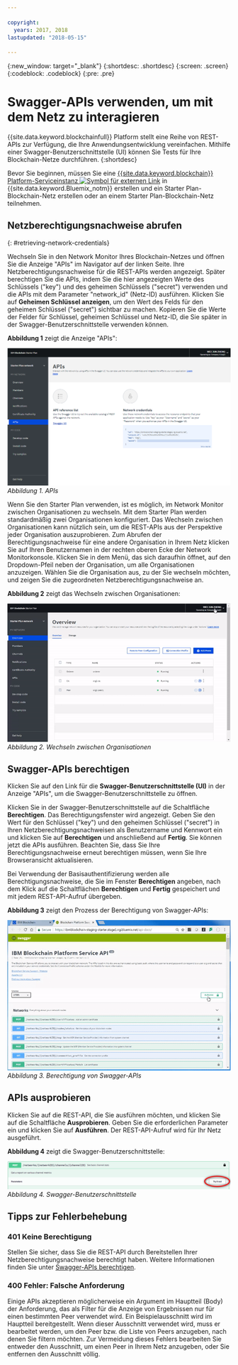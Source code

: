 ```yaml
---

copyright:
  years: 2017, 2018
lastupdated: "2018-05-15"

---
```


{:new_window: target="_blank"}
{:shortdesc: .shortdesc}
{:screen: .screen}
{:codeblock: .codeblock}
{:pre: .pre}

# Swagger-APIs verwenden, um mit dem Netz zu interagieren

{{site.data.keyword.blockchainfull}} Platform stellt eine Reihe von REST-APIs zur Verfügung, die Ihre Anwendungsentwicklung vereinfachen. Mithilfe einer Swagger-Benutzerschnittstelle (UI) können Sie Tests für Ihre Blockchain-Netze durchführen.
{:shortdesc}

Bevor Sie beginnen, müssen Sie eine [{{site.data.keyword.blockchain}} Platform-Serviceinstanz ![Symbol für externen Link](../images/external_link.svg "Symbol für externen Link")](https://console.bluemix.net/catalog/services/blockchain) in {{site.data.keyword.Bluemix_notm}} erstellen und ein Starter Plan-Blockchain-Netz erstellen oder an einem Starter Plan-<!--or Enterprise Plan -->Blockchain-Netz teilnehmen.


## Netzberechtigungsnachweise abrufen

{: #retrieving-network-credentials}

Wechseln Sie in den Network Monitor Ihres Blockchain-Netzes und öffnen Sie die Anzeige "APIs" im Navigator auf der linken Seite. Ihre Netzberechtigungsnachweise für die REST-APIs werden angezeigt. Später berechtigen Sie die APIs, indem Sie die hier angezeigten Werte des Schlüssels ("key") und des geheimen Schlüssels ("secret") verwenden und die APIs mit dem Parameter "network_id" (Netz-ID) ausführen. Klicken Sie auf **Geheimen Schlüssel anzeigen**, um den Wert des Felds für den geheimen Schlüssel ("secret") sichtbar zu machen. Kopieren Sie die Werte der Felder für Schlüssel, geheimen Schlüssel und Netz-ID, die Sie später in der Swagger-Benutzerschnittstelle verwenden können.

<!-- Removing this code snippet so people don't try to use these values
```
},
   "x-api": {
       "url": "https://ibmblockchain.bluemix.net",
       "key": "PeerOrg1",
       "network_id": "e1f5b3341b1d483bbaf829f601144023",
       "secret": "71a329aabde9ff20de0aa4bfafd72a4466d78c87f637e7ff92c2534b5ce81cc0"
   }
```
-->

**Abbildung 1** zeigt die Anzeige "APIs":

![Anzeige 'APIs'](../images/API_screen_starter.png "Anzeige 'APIs'")
*Abbildung 1. APIs*

Wenn Sie den Starter Plan verwenden, ist es möglich, im Network Monitor zwischen Organisationen zu wechseln. Mit dem Starter Plan werden standardmäßig zwei Organisationen konfiguriert. Das Wechseln zwischen Organisationen kann nützlich sein, um die REST-APIs aus der Perspektive jeder Organisation auszuprobieren. Zum Abrufen der Berechtigungsnachweise für eine andere Organisation in Ihrem Netz klicken Sie auf Ihren Benutzernamen in der rechten oberen Ecke der Network Monitorkonsole. Klicken Sie in dem Menü, das sich daraufhin öffnet, auf den Dropdown-Pfeil neben der Organisation, um alle Organisationen anzuzeigen. Wählen Sie die Organisation aus, zu der Sie wechseln möchten, und zeigen Sie die zugeordneten Netzberechtigungsnachweise an.

**Abbildung 2** zeigt das Wechseln zwischen Organisationen:

![Wechseln zwischen Organisationen](../images/switch_orgs_starter.gif "Wechseln zwischen Organisationen")  
*Abbildung 2. Wechseln zwischen Organisationen*


## Swagger-APIs berechtigen

Klicken Sie auf den Link für die **Swagger-Benutzerschnittstelle (UI)** in der Anzeige "APIs", um die Swagger-Benutzerschnittstelle zu öffnen.  
<!-- remove this line because the link is different depending on if you are starter or enterprise plan
You can also open the Swagger UI with the URL in the connection profiles. For example, `http://blockchain-swagger-dev.stage1.mybluemix.net`.
-->

Klicken Sie in der Swagger-Benutzerschnittstelle auf die Schaltfläche **Berechtigen**. Das Berechtigungsfenster wird angezeigt. Geben Sie den Wert für den Schlüssel ("key") und den geheimen Schlüssel ("secret") in Ihren Netzberechtigungsnachweisen als Benutzername und Kennwort ein und klicken Sie auf **Berechtigen** und anschließend auf **Fertig**. Sie können jetzt die APIs ausführen. Beachten Sie, dass Sie Ihre Berechtigungsnachweise erneut berechtigen müssen, wenn Sie Ihre Browseransicht aktualisieren.

Bei Verwendung der Basisauthentifizierung werden alle Berechtigungsnachweise, die Sie im Fenster **Berechtigen** angeben, nach dem Klick auf die Schaltflächen **Berechtigen** und **Fertig** gespeichert und mit jedem REST-API-Aufruf übergeben.

**Abbildung 3** zeigt den Prozess der Berechtigung von Swagger-APIs:

![Berechtigung von Swagger-APIs](../images/swaggerUIAuthorize.gif "Berechtigung von Swagger-APIs")  
*Abbildung 3. Berechtigung von Swagger-APIs*


## APIs ausprobieren

Klicken Sie auf die REST-API, die Sie ausführen möchten, und klicken Sie auf die Schaltfläche **Ausprobieren**. Geben Sie die erforderlichen Parameter ein und klicken Sie auf **Ausführen**. Der REST-API-Aufruf wird für Ihr Netz ausgeführt.

**Abbildung 4** zeigt die Swagger-Benutzerschnittstelle:

![Swagger-Benutzerschnittstelle](../images/swaggerUITryItOut.png "Swagger-Benutzerschnittstelle")  
*Abbildung 4. Swagger-Benutzerschnittstelle*


## Tipps zur Fehlerbehebung

### 401 Keine Berechtigung  
  Stellen Sie sicher, dass Sie die REST-API durch Bereitstellen Ihrer Netzberechtigungsnachweise berechtigt haben. Weitere Informationen finden Sie unter [Swagger-APIs berechtigen](#authorizing-swagger-apis).

### 400 Fehler: Falsche Anforderung
  Einige APIs akzeptieren möglicherweise ein Argument im Hauptteil (Body) der Anforderung, das als Filter für die Anzeige von Ergebnissen nur für einen bestimmten Peer verwendet wird. Ein Beispielausschnitt wird im Hauptteil bereitgestellt. Wenn dieser Ausschnitt verwendet wird, muss er bearbeitet werden, um den Peer bzw. die Liste von Peers anzugeben, nach denen Sie filtern möchten. Zur Vermeidung dieses Fehlers bearbeiten Sie entweder den Ausschnitt, um einen Peer in Ihrem Netz anzugeben, oder Sie entfernen den Ausschnitt völlig.
